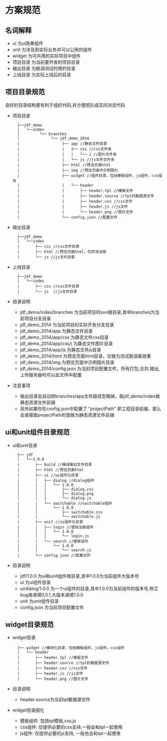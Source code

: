 # 方案规范

## 名词解释

* ui 为ui效果组件
* unit 为涉及到实际业务并可以公用的组件
* widget 为可共用的实际项目中组件
* 项目目录 为当前要开发的项目目录
* 输出目录 为联调测试时用的目录
* 上线目录 为实际上线后的目录

## 项目目录规范

良好的目录结构更有利于组织代码,并方便团队成员间浏览代码

* 项目目录

		├──jdf_demo
		|	└──index   
		|		  └── branches 
		|		  	   └── jdf_demo_2014
		|		  	   		├── app //静态文件目录
		|					|	├── css //css文件夹
		|					|	|	└── i //图片文件夹
		|					|	└── js //js文件文件夹
		|		  	   		├── html //预览页面html
		|		  	   		├── img //预览页面中示例图片
		|		  	   		├── widget //组件目录，包括模板组件，js组件，css组件
		|					|	└── header
		|					|		├── header.tpl //模板文件
		|					|		├── header.source //tpl的数据源文件		
		|					|		├── header.css //css文件
		|					|		├── header.js //js文件
		|					|		└── header.png //图片文件
		|		  	   		└── config.json //配置文件

* 输出目录

		├──jdf_demo
		|	└──index   
		|		├── css //css文件目录
		|		├── html //预览页面html，仅供测试用
		|		└── js //js文件目录

* 上线目录

		├──jdf_demo
		|	└──index   
		|		├── css //css文件目录
		|		└── js  //js文件目录

* 目录说明

	* jdf_demo/index/branches 为当前项目的svn根目录,其中branches为当前项目分支目录
	* jdf_demo_2014 为当前项目的实际开发分支目录
	* jdf_demo_2014/app 为静态文件目录
	* jdf_demo_2014/app/css 为静态文件css目录
	* jdf_demo_2014/app/css/i 为静态文件图片目录
	* jdf_demo_2014/app/js 为静态文件js目录
	* jdf_demo_2014/html 为预览页面html目录，仅做为测试联调看效果
	* jdf_demo_2014/img 为预览页面中示例图片目录
	* jdf_demo_2014/config.json 为当前项目配置文件，所有打包,合并,输出,上传服务器均可以此文件中配置

* 注意事项
	* 输出目录会自动把branches/app文件路径忽略掉，取jdf_demo/index做静态资源文件前缀
	* 另外如果你在config.json中配置了 "projectPath" 即工程目录前缀，那么会直接取projectPath的值做为静态资源文件前缀

##  ui和unit组件目录规范
* ui和unit目录

		├──	jdf
		|	└──1.0.0
		|		├── build //编译输出文件目录
		|		├── html //预览页面html
		|		├── ui //ui组件化目录
		|		|	├── dialog //dialog组件
		|		|	|	└── 1.0.0
		|		|	|		├── dialog.css
		|		|	|		├── dialog.png
		|		|	|		└── dialog.js
		|		|	└── switchable //switchable组件
		|		|		└── 1.0.0
		|		|			├── switchable.css
		|		|			└── switchable.js
		|		├── unit //ui组件化目录
		|		|	├── login //登陆注册组件
		|		|	|	└── 1.0.0
		|		|	|		└── login.js
		|		|	└── search //搜索组件
		|		|		└── 1.0.0
		|		|			└── search.js		
		|		└── config.json //配置文件

* 目录说明

	* jdf/1.0.0  为ui和unit组件根目录,其中1.0.0为当前组件大版本号
	* ui 为ui组件目录
	* ui/dialog/1.0.0 为一个ui组件的目录,其中1.0.0为当前组件的版本号,修正bug类递增0.0.1,大版本递增1.0.0
	* unit 为unit组件目录
	* config.json 为当前项目配置文件

## widget目录规范

* widget目录

		├── widget //模块化目录，包括模板组件，js组件，css组件
		|	└── header
		|		├── header.tpl //模板文件
		|		├── header.source //tpl的数据源文件		
		|		├── header.css //css文件
		|		├── header.js //js文件
		|		└── header.png //图片文件

* 目录说明
	* header.source为当前tpl数据源文件

* widget目录细化
	* 模板组件: 包括tpl模板,css,js
	* css组件: 仅提供必要的css支持,一般会和tpl一起使用
	* js组件: 仅提供必要的js支持, 一般也会和tpl一起使用

